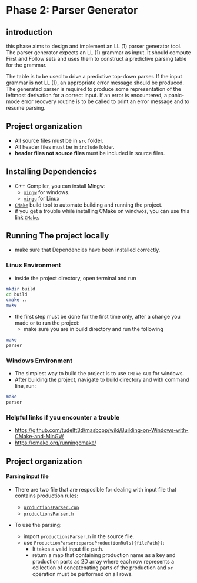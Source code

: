 # Phase 2: Parser Generator

## introduction
this phase aims to design and implement an LL (1) parser generator tool.
The parser generator expects an LL (1) grammar as input. It should compute First and Follow
sets and uses them to construct a predictive parsing table for the grammar. 

The table is to be used to drive a predictive top-down parser. If the input grammar is not
LL (1), an appropriate error message should be produced.
The generated parser is required to produce some representation of the leftmost derivation for
a correct input. If an error is encountered, a panic-mode error recovery routine is to be called
to print an error message and to resume parsing.

## Project organization
- All source files must be in `src` folder.
- All header files must be in `include` folder.
- **header files not source files** must be included in source files.

## Installing Dependencies
- C++ Compiler, you can install Mingw:
    - [`mingw`](http://www.mingw.org/) for windows.
    - [`mingu`](http://www.mingw.org/wiki/LinuxCrossMinGW) for Linux
- [`CMake`](https://cmake.org/download/) build tool to automate building and running the project.
- if you get a trouble while installing CMake on windwos, you can use this link [`CMake`](https://stat545.com/make-windows.html).
    

## Running The project locally
- make sure that Dependencies have been installed correctly.
### Linux Environment
- inside the project directory, open terminal and run
```bash
mkdir build
cd build
cmake ..
make
```
- the first step must be done for the first time only, after a change you made or to run the project:
    - make sure you are in build directory and run the following
```bash
make
parser
```

### Windows Environment
- The simplest way to build the project is to use `CMake GUI` for windows.
- After building the project, navigate to build directory and with command line, run:
```bash
make
parser
```


### Helpful links if you encounter a trouble
- https://github.com/tudelft3d/masbcpp/wiki/Building-on-Windows-with-CMake-and-MinGW
- https://cmake.org/runningcmake/



## Project organization
#### Parsing input file
- There are two file that are resposible for dealing with input file that contains production rules:
    - [`productionsParser.cpp`](./src/productionsParser.cpp)
    - [`productionsParser.h`](./include/productionsParser.h)

- To use the parsing:
    - import `productionsParser.h` in the source file.
    - use `ProductionParser::parseProductionRuls({filePath})`:
        - It takes a valid input file path.
        - return a map that containing production name as a key and production parts as 2D array where each row represents a collection of concatenating parts of the production and `or` operation must be performed on all rows. 

